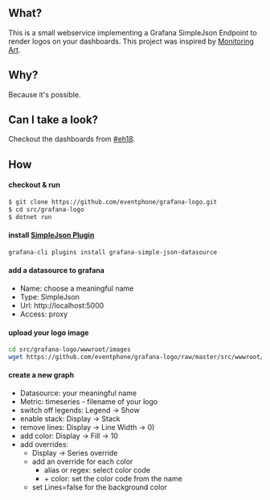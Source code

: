 ## What?
This is a small webservice implementing a Grafana SimpleJson Endpoint to render logos on your dashboards. This project was inspired by [Monitoring Art](https://github.com/monitoringartist/grafana-monitoring-art).

## Why?
Because it's possible.

## Can I take a look?
Checkout the dashboards from [#eh18](https://youtu.be/5eguMOTkq_8).

## How

#### checkout & run
``` sh
$ git clone https://github.com/eventphone/grafana-logo.git
$ cd src/grafana-logo
$ dotnet run
```
#### install [SimpleJson Plugin](https://grafana.com/plugins/grafana-simple-json-datasource/installation)
``` sh
grafana-cli plugins install grafana-simple-json-datasource
```
#### add a datasource to grafana
* Name: choose a meaningful name
* Type: SimpleJson
* Url: http://localhost:5000
* Access: proxy

#### upload your logo image
```sh
cd src/grafana-logo/wwwroot/images
wget https://github.com/eventphone/grafana-logo/raw/master/src/wwwroot/images/eventphone_logo_schriftzug.png
```

#### create a new graph
* Datasource: your meaningful name
* Metric: timeseries - filename of your logo
* switch off legends: Legend -> Show
* enable stack: Display -> Stack
* remove lines: Display -> Line Width -> 0)
* add color: Display -> Fill -> 10
* add overrides:
  * Display -> Series override
  * add an override for each color
    * alias or regex: select color code
    * \+ color: set the color code from the name
  * set Lines=false for the background color